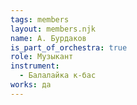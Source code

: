 ```yaml
---
tags: members
layout: members.njk
name: А. Бурдаков
is_part_of_orchestra: true
role: Музыкант
instrument:
  - Балалайка к-бас
works: да
---
```

